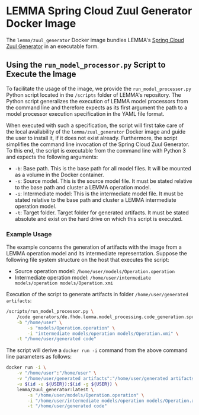 # LEMMA Spring Cloud Zuul Generator Docker Image
The `lemma/zuul_generator` Docker image bundles LEMMA's
[Spring Cloud Zuul Generator](https://github.com/SeelabFhdo/lemma/tree/main/code%20generators/de.fhdo.lemma.model_processing.code_generation.springcloud.zuul)
in an executable form.

## Using the `run_model_processor.py` Script to Execute the Image
To facilitate the usage of the image, we provide the `run_model_processor.py`
Python script located in the `/scripts` folder of LEMMA's repository. The Python
script generalizes the execution of LEMMA model processors from the command line
and therefore expects as its first argument the path to a model processor
execution specification in the YAML file format.

When executed with such a specification, the script will first take care of the
local availability of the `lemma/zuul_generator` Docker image and guide the
user to install it, if it does not exist already. Furthermore, the script
simplifies the command line invocation of the Spring Cloud Zuul Generator. To
this end, the script is executable from the command line with Python 3 and
expects the following arguments:
- `-b`: Base path. This is the base path for all model files. It will be mounted
        as a volume in the Docker container.
- `-s`: Source model. This is the source model file. It must be stated relative
        to the base path and cluster a LEMMA operation model.
- `-i`: Intermediate model: This is the intermediate model file. It must be
        stated relative to the base path and cluster a LEMMA intermediate
        operation model.
- `-t`: Target folder. Target folder for generated artifacts. It must be stated
        absolute and exist on the hard drive on which this script is executed.

### Example Usage
The example concerns the generation of artifacts with the image from a LEMMA
operation model and its intermediate representation. Suppose the following file
system structure on the host that executes the script:
- Source operation model: `/home/user/models/Operation.operation`
- Intermediate operation model:
    `/home/user/intermediate models/operation models/Operation.xmi`

Execution of the script to generate artifacts in folder
`/home/user/generated artifacts`:
```bash
/scripts/run_model_processor.py \
    /code generators/de.fhdo.lemma.model_processing.code_generation.springcloud.zuul/docker/execution.yaml \
    -b "/home/user" \
        -s "models/Operation.operation" \
        -i "intermediate models/operation models/Operation.xmi" \
    -t "/home/user/generated code"
```

The script will derive a `docker run -i` command from the above command line
parameters as follows:
```bash
docker run -i \
    -v "/home/user":"/home/user" \
    -v "/home/user/generated artifacts":"/home/user/generated artifacts" \
    -u $(id -u ${USER}):$(id -g ${USER}) \
    lemma/zuul_generator:latest \
        -s "/home/user/models/Operation.operation" \
        -i "/home/user/intermediate models/operation models/Operation.xmi" \
        -t "/home/user/generated code"
```
